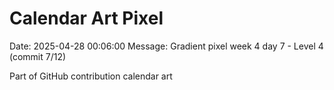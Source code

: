 # Calendar Art Pixel

Date: 2025-04-28 00:06:00
Message: Gradient pixel week 4 day 7 - Level 4 (commit 7/12)

Part of GitHub contribution calendar art

